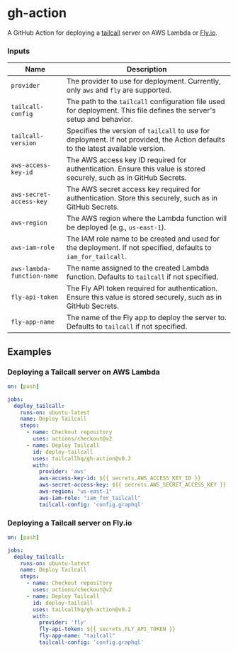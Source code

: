 # gh-action

A GitHub Action for deploying a [tailcall](https://tailcall.run) server on AWS Lambda or [Fly.io](https://fly.io).

### Inputs

| Name                       | Description                                                                                                                       |
|----------------------------|-----------------------------------------------------------------------------------------------------------------------------------|
| `provider`                 | The provider to use for deployment. Currently, only `aws` and `fly` are supported.                                                |
| `tailcall-config`          | The path to the `tailcall` configuration file used for deployment. This file defines the server's setup and behavior.             |
| `tailcall-version`         | Specifies the version of `tailcall` to use for deployment. If not provided, the Action defaults to the latest available version.  |
| `aws-access-key-id`        | The AWS access key ID required for authentication. Ensure this value is stored securely, such as in GitHub Secrets.               |
| `aws-secret-access-key`    | The AWS secret access key required for authentication. Store this securely, such as in GitHub Secrets.                            |
| `aws-region`               | The AWS region where the Lambda function will be deployed (e.g., `us-east-1`).                                                    |
| `aws-iam-role`             | The IAM role name to be created and used for the deployment. If not specified, defaults to `iam_for_tailcall`.                    |
| `aws-lambda-function-name` | The name assigned to the created Lambda function. Defaults to `tailcall` if not specified.                                        |
| `fly-api-token`            | The Fly API token required for authentication. Ensure this value is stored securely, such as in GitHub Secrets.                   |
| `fly-app-name`             | The name of the Fly app to deploy the server to. Defaults to `tailcall` if not specified.                                         |

## Examples

### Deploying a Tailcall server on AWS Lambda

```yaml
on: [push]

jobs:
  deploy_tailcall:
    runs-on: ubuntu-latest
    name: Deploy Tailcall
    steps:
      - name: Checkout repository
        uses: actions/checkout@v2
      - name: Deploy Tailcall
        id: deploy-tailcall
        uses: tailcallhq/gh-action@v0.2
        with:
          provider: 'aws'
          aws-access-key-id: ${{ secrets.AWS_ACCESS_KEY_ID }}
          aws-secret-access-key: ${{ secrets.AWS_SECRET_ACCESS_KEY }} 
          aws-region: "us-east-1"
          aws-iam-role: "iam_for_tailcall"
          tailcall-config: 'config.graphql'
```

### Deploying a Tailcall server on Fly.io

```yaml
on: [push]

jobs:
  deploy_tailcall:
    runs-on: ubuntu-latest
    name: Deploy Tailcall
    steps:
      - name: Checkout repository
        uses: actions/checkout@v2
      - name: Deploy Tailcall
        id: deploy-tailcall
        uses: tailcallhq/gh-action@v0.2
        with:
          provider: 'fly'
          fly-api-token: ${{ secrets.FLY_API_TOKEN }} 
          fly-app-name: "tailcall"
          tailcall-config: 'config.graphql'
```